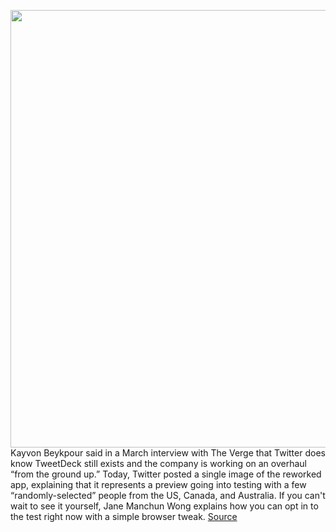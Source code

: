 <img src='https://cdn.vox-cdn.com/thumbor/Vefrj6I3gKmwkc6jVejGfHcyOUw=/0x0:1600x900/1200x800/filters:focal(672x322:928x578)/cdn.vox-cdn.com/uploads/chorus_image/image/69606592/E6v2Gn7WQAEqJmS.5.jpg' width='700px' /><br/>
Kayvon Beykpour said in a March interview with The Verge that Twitter does know TweetDeck still exists and the company is working on an overhaul “from the ground up.” Today, Twitter posted a single image of the reworked app, explaining that it represents a preview going into testing with a few “randomly-selected” people from the US, Canada, and Australia. If you can't wait to see it yourself, Jane Manchun Wong explains how you can opt in to the test right now with a simple browser tweak.
<a href='https://www.theverge.com/2021/7/20/22585249/tweetdeck-redesign-twitter-column-deck'> Source <a/>